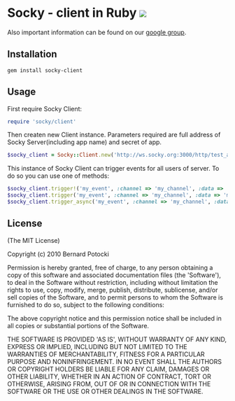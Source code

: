 # Socky - client in Ruby [![](http://travis-ci.org/socky/socky-client-ruby.png)](http://travis-ci.org/socky/socky-client-ruby)

Also important information can be found on our [google group](http://groups.google.com/group/socky-users).

## Installation

```
gem install socky-client
```

## Usage

First require Socky Client:

``` ruby
require 'socky/client'
```

Then createn new Client instance. Parameters required are full address of Socky Server(including app name) and secret of app.

``` ruby
$socky_client = Socky::Client.new('http://ws.socky.org:3000/http/test_app', 'my_secret')
```

This instance of Socky Client can trigger events for all users of server. To do so you can use one of methods:

``` ruby
$socky_client.trigger!('my_event', :channel => 'my_channel', :data => 'my data') # Will raise on error
$socky_client.trigger('my_event', :channel => 'my_channel', :data => 'my data') # Will return false on error
$socky_client.trigger_async('my_event', :channel => 'my_channel', :data => 'my data') # Async method
```

## License

(The MIT License)

Copyright (c) 2010 Bernard Potocki

Permission is hereby granted, free of charge, to any person obtaining a copy of this software and associated documentation files (the 'Software'), to deal in the Software without restriction, including without limitation the rights to use, copy, modify, merge, publish, distribute, sublicense, and/or sell copies of the Software, and to permit persons to whom the Software is furnished to do so, subject to the following conditions:

The above copyright notice and this permission notice shall be included in all copies or substantial portions of the Software.

THE SOFTWARE IS PROVIDED 'AS IS', WITHOUT WARRANTY OF ANY KIND, EXPRESS OR IMPLIED, INCLUDING BUT NOT LIMITED TO THE WARRANTIES OF MERCHANTABILITY, FITNESS FOR A PARTICULAR PURPOSE AND NONINFRINGEMENT.  IN NO EVENT SHALL THE AUTHORS OR COPYRIGHT HOLDERS BE LIABLE FOR ANY CLAIM, DAMAGES OR OTHER LIABILITY, WHETHER IN AN ACTION OF CONTRACT, TORT OR OTHERWISE, ARISING FROM, OUT OF OR IN CONNECTION WITH THE SOFTWARE OR THE USE OR OTHER DEALINGS IN THE SOFTWARE.